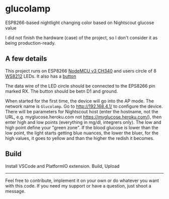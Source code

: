 # glucolamp
ESP8266-based nightlight changing color based on Nightscout glucose value

I did not finish the hardware (case) of the project, so I don't consider it as being production-ready.

## A few details
This project runs on ESP8266 [NodeMCU v3 CH340](https://www.aliexpress.com/item/32647690484.html?spm=a2g0o.order_list.order_list_main.10.39861802WQGwlw) and users circle of 8 [WS8212](https://www.aliexpress.com/item/32674604552.html?spm=a2g0o.order_list.order_list_main.45.39861802WQGwlw) LEDs. It also has a [button](https://www.aliexpress.com/item/4001209723984.html?spm=a2g0o.order_list.order_list_main.75.39861802WQGwlw)

The data wire of the LED circle should be connected to the EPS8266 pin marked RX. The button should be betn D1 and ground.

When started for the first time, the device will go into the AP mode. The network name is `Glucolamp`. Go to http://192.168.4.1/ to configure the device. There will be parameters for Nightscout host (enter the hostname, not the URL, e.g. myglucose.heroku.com not https://myglucose.heroku.com/), then enter high and low points (everything in mg/dl, integrers only). The low and high point define your "green zone". If the blood glucose is lower than the low point, the light starts getting blue nuances, the lower the bluer, for the high values, it goes to yellow and than the higher the redish it becomes.

## Build
Install VSCode and PlatformIO extension. Build, Upload

---
Feel free to contribute, implement it on your own or do whatever you want with this code. If you need my support or have a question, just shoot a message.





